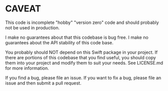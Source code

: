 # CAVEAT

This code is incomplete "hobby" "version zero" code and should probably not be used in production.

I make no guarantees about that this codebase is bug free. I make no guarantees about the API stability of this code base.

You probably should NOT depend on this Swift package in your project. If there are portions of this codebase that you find useful, you should copy them into your project and modify them to suit your needs. See LICENSE.md for more information.

If you find a bug, please file an issue. If you want to fix a bug, please file an issue and then submit a pull request.
